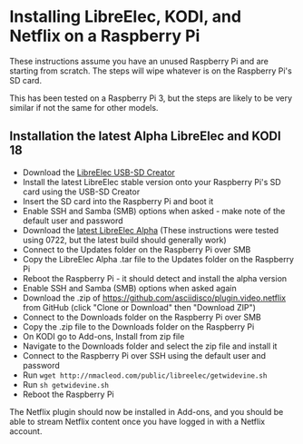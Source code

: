 # Installing LibreElec, KODI, and Netflix on a Raspberry Pi

These instructions assume you have an unused Raspberry Pi and are starting from scratch. The steps will wipe whatever is on the Raspberry Pi's SD card.

This has been tested on a Raspberry Pi 3, but the steps are likely to be very similar if not the same for other models.

## Installation the latest Alpha LibreElec and KODI 18

* Download the [LibreElec USB-SD Creator](https://libreelec.tv/downloads/)
* Install the latest LibreElec stable version onto your Raspberry Pi's SD card using the USB-SD Creator 
* Insert the SD card into the Raspberry Pi and boot it
* Enable SSH and Samba (SMB) options when asked - make note of the default user and password
* Download the [latest LibreElec Alpha](https://forum.kodi.tv/showthread.php?tid=298461) (These instructions were tested using 0722, but the latest build should generally work)
* Connect to the Updates folder on the Raspberry Pi over SMB
* Copy the LibreElec Alpha .tar file to the Updates folder on the Raspberry Pi
* Reboot the Raspberry Pi - it should detect and install the alpha version
* Enable SSH and Samba (SMB) options when asked again
* Download the .zip of https://github.com/asciidisco/plugin.video.netflix from GitHub (click "Clone or Download" then "Download ZIP")
* Connect to the Downloads folder on the Raspberry Pi over SMB
* Copy the .zip file to the Downloads folder on the Raspberry Pi
* On KODI go to Add-ons, Install from zip file
* Navigate to the Downloads folder and select the zip file and install it
* Connect to the Raspberry Pi over SSH using the default user and password
* Run `wget http://nmacleod.com/public/libreelec/getwidevine.sh`
* Run `sh getwidevine.sh`
* Reboot the Raspberry Pi

The Netflix plugin should now be installed in Add-ons, and you should be able to stream Netflix content once you have logged in with a Netflix account.
